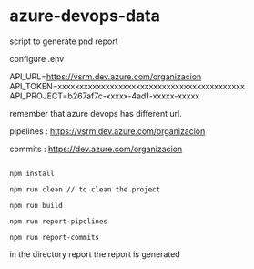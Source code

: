 # azure-devops-data
script to generate pnd report

configure .env

API_URL=https://vsrm.dev.azure.com/organizacion
API_TOKEN=xxxxxxxxxxxxxxxxxxxxxxxxxxxxxxxxxxxxxxxxxxx
API_PROJECT=b267af7c-xxxxx-4ad1-xxxxx-xxxxx

remember that azure devops has different url.

pipelines : https://vsrm.dev.azure.com/organizacion

commits : https://dev.azure.com/organizacion

```

npm install 

npm run clean // to clean the project

npm run build 

npm run report-pipelines

npm run report-commits

```

in the directory report the report is generated


